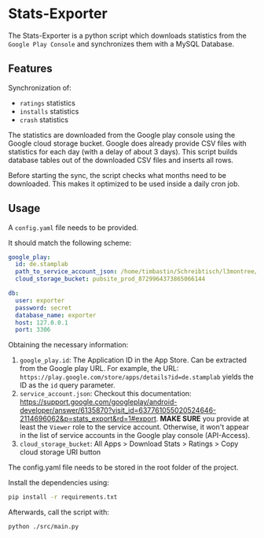 # Stats-Exporter

The Stats-Exporter is a python script which downloads statistics from the `Google Play Console` and synchronizes them with a MySQL Database.

## Features

Synchronization of:

- `ratings` statistics
- `installs` statistics
- `crash` statistics

The statistics are downloaded from the Google play console using the Google cloud storage bucket. Google does already provide CSV files with statistics for each day (with a delay of about 3 days). This script builds database tables out of the downloaded CSV files and inserts all rows.

Before starting the sync, the script checks what months need to be downloaded. This makes it optimized to be used inside a daily cron job.

## Usage

A `config.yaml` file needs to be provided.

It should match the following scheme:

```yaml
google_play:
  id: de.stamplab
  path_to_service_account_json: /home/timbastin/Schreibtisch/l3montree/stats-exporter/service_account.json
  cloud_storage_bucket: pubsite_prod_8729964373865066144

db:
  user: exporter
  password: secret
  database_name: exporter
  host: 127.0.0.1
  port: 3306
```

Obtaining the necessary information:

1. `google_play.id`: The Application ID in the App Store. Can be extracted from the Google play URL. For example, the URL: `https://play.google.com/store/apps/details?id=de.stamplab` yields the ID as the `id` query parameter.
2. `service_account.json`: Checkout this documentation: https://support.google.com/googleplay/android-developer/answer/6135870?visit_id=637761055020524646-2114696062&p=stats_export&rd=1#export. **MAKE SURE** you provide at least the `Viewer` role to the service account. Otherwise, it won't appear in the list of service accounts in the Google play console (API-Access).
3. `cloud_storage_bucket`: All Apps > Download Stats > Ratings > Copy cloud storage URI button

The config.yaml file needs to be stored in the root folder of the project.

Install the dependencies using:

```sh
pip install -r requirements.txt
```

Afterwards, call the script with:

```sh
python ./src/main.py
```
